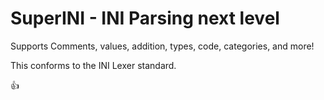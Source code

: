 # SuperINI - INI Parsing next level

Supports Comments, values, addition, types, code, categories, and more!

This conforms to the INI Lexer standard.

:thumbsup: